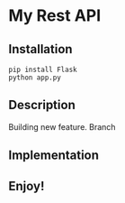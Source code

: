 # My Rest API

## Installation

```
pip install Flask
python app.py
```

## Description

Building new feature.
Branch 

## Implementation

## Enjoy!



